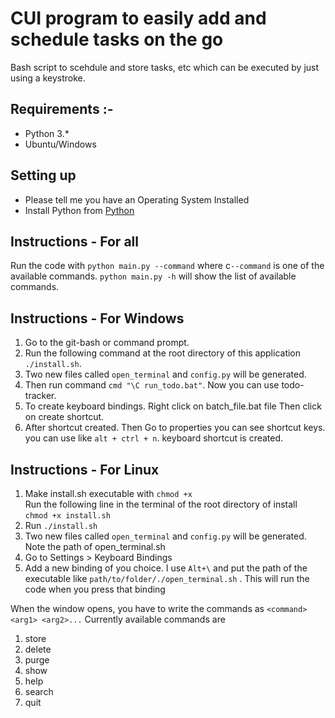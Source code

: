 # CUI program to easily add and schedule tasks on the go

Bash script to scehdule and store tasks, etc which can be executed by just using a keystroke.

## **Requirements** :-
- Python 3.\*
- Ubuntu/Windows

## Setting up

- Please tell me you have an Operating System Installed
- Install Python from [Python](https://www.python.org)

## Instructions - For all

Run the code with `python main.py --command` where c`--command` is one of the available commands.
`python main.py -h` will show the list of available commands. 

## Instructions - For Windows

1. Go to the git-bash or command prompt.
2. Run the following command at the root directory of this application `./install.sh`.
3. Two new files called `open_terminal` and `config.py` will be generated.
4. Then run command `cmd "\C run_todo.bat"`. Now you can use todo-tracker.
5. To create keyboard bindings. Right click on batch_file.bat file Then click on create shortcut.
6. After shortcut created. Then Go to properties you can see shortcut keys. you can use like `alt + ctrl + n`. keyboard shortcut is created.

## Instructions - For Linux

1. Make install.sh executable with `chmod +x`<br>
Run the following line in the terminal of the root directory of install <br>
`chmod +x install.sh`
2. Run `./install.sh`
3. Two new files called `open_terminal` and `config.py` will be generated. Note the path of open_terminal.sh
4. Go to Settings > Keyboard Bindings
5. Add a new binding of you choice. I use `Alt+\` and put the path of the executable like `path/to/folder/./open_terminal.sh` . This will run the code when you press that binding


When the window opens, you have to write the commands as `<command> <arg1> <arg2>...`
Currently available commands are 

1. store
2. delete
3. purge
4. show
5. help
6. search
7. quit
